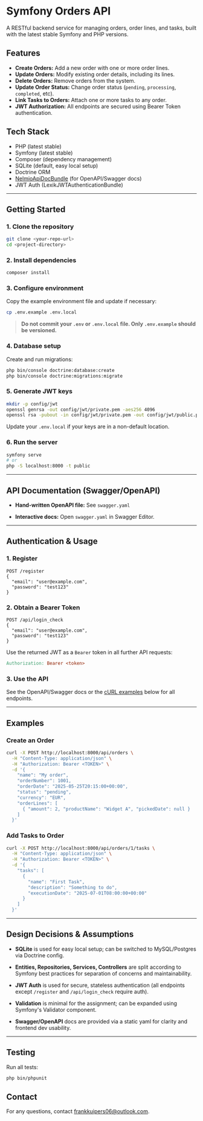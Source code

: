 # Symfony Orders API

A RESTful backend service for managing orders, order lines, and tasks, built with the latest stable Symfony and PHP versions.

## Features

- **Create Orders:** Add a new order with one or more order lines.
- **Update Orders:** Modify existing order details, including its lines.
- **Delete Orders:** Remove orders from the system.
- **Update Order Status:** Change order status (`pending`, `processing`, `completed`, etc).
- **Link Tasks to Orders:** Attach one or more tasks to any order.
- **JWT Authorization:** All endpoints are secured using Bearer Token authentication.

## Tech Stack

- PHP (latest stable)
- Symfony (latest stable)
- Composer (dependency management)
- SQLite (default, easy local setup)
- Doctrine ORM
- [NelmioApiDocBundle](https://symfony.com/doc/current/bundles/NelmioApiDocBundle/index.html) (for OpenAPI/Swagger docs)
- JWT Auth (LexikJWTAuthenticationBundle)

---

## Getting Started

### 1. Clone the repository

```bash
git clone <your-repo-url>
cd <project-directory>
```

### 2\. Install dependencies

```bash
composer install
```

### 3\. Configure environment

Copy the example environment file and update if necessary:

```bash
cp .env.example .env.local
```

> **Do not commit your `.env` or `.env.local` file. Only `.env.example` should be versioned.**

### 4\. Database setup

Create and run migrations:

```bash
php bin/console doctrine:database:create
php bin/console doctrine:migrations:migrate
```

### 5\. Generate JWT keys

```bash
mkdir -p config/jwt
openssl genrsa -out config/jwt/private.pem -aes256 4096
openssl rsa -pubout -in config/jwt/private.pem -out config/jwt/public.pem
```

Update your `.env.local` if your keys are in a non-default location.

### 6\. Run the server

```bash
symfony serve
# or
php -S localhost:8000 -t public
```

---

## API Documentation (Swagger/OpenAPI)

-   **Hand-written OpenAPI file:** See `swagger.yaml`

-   **Interactive docs:** Open `swagger.yaml` in Swagger Editor.

---

## Authentication & Usage

### 1\. Register

```http
POST /register
{
  "email": "user@example.com",
  "password": "test123"
}
```

### 2\. Obtain a Bearer Token

```http
POST /api/login_check
{
  "email": "user@example.com",
  "password": "test123"
}
```

Use the returned JWT as a `Bearer` token in all further API requests:

```makefile
Authorization: Bearer <token>
```

### 3\. Use the API

See the OpenAPI/Swagger docs or the [cURL examples](#examples) below for all endpoints.

---

## Examples

### Create an Order

```bash
curl -X POST http://localhost:8000/api/orders \
  -H "Content-Type: application/json" \
  -H "Authorization: Bearer <TOKEN>" \
  -d '{
    "name": "My order",
    "orderNumber": 1001,
    "orderDate": "2025-05-25T20:15:00+00:00",
    "status": "pending",
    "currency": "EUR",
    "orderLines": [
      { "amount": 2, "productName": "Widget A", "pickedDate": null }
    ]
  }'
```

### Add Tasks to Order

```bash
curl -X POST http://localhost:8000/api/orders/1/tasks \
  -H "Content-Type: application/json" \
  -H "Authorization: Bearer <TOKEN>" \
  -d '{
    "tasks": [
      {
        "name": "First Task",
        "description": "Something to do",
        "executionDate": "2025-07-01T08:00:00+00:00"
      }
    ]
  }'
```

---

## Design Decisions & Assumptions

-   **SQLite** is used for easy local setup; can be switched to MySQL/Postgres via Doctrine config.

-   **Entities, Repositories, Services, Controllers** are split according to Symfony best practices for separation of concerns and maintainability.

-   **JWT Auth** is used for secure, stateless authentication (all endpoints except `/register` and `/api/login_check` require auth).

-   **Validation** is minimal for the assignment; can be expanded using Symfony's Validator component.

-   **Swagger/OpenAPI** docs are provided via a static yaml for clarity and frontend dev usability.


---

## Testing

Run all tests:

```bash
php bin/phpunit
```

## Contact

For any questions, contact frankkuipers06@outlook.com.
